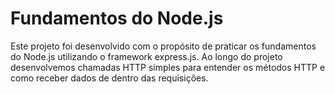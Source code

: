 # Fundamentos do Node.js

Este projeto foi desenvolvido com o propósito de praticar os fundamentos do Node.js utilizando o framework express.js. Ao longo do projeto desenvolvemos chamadas HTTP simples para entender os métodos HTTP e como receber dados de dentro das requisições.